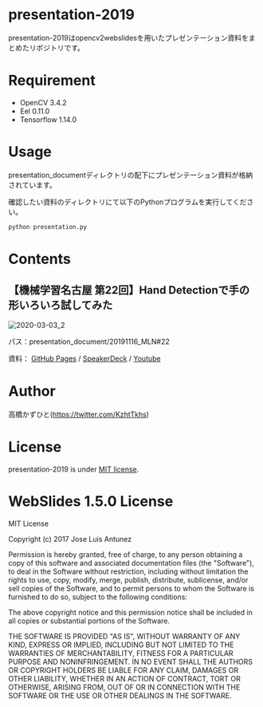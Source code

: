# presentation-2019
 presentation-2019はopencv2webslidesを用いたプレゼンテーション資料をまとめたリポジトリです。

# Requirement
 
* OpenCV 3.4.2
* Eel 0.11.0
* Tensorflow 1.14.0
 
# Usage
 
presentation_documentディレクトリの配下にプレゼンテーション資料が格納されています。

確認したい資料のディレクトリにて以下のPythonプログラムを実行してください。
 
```bash
python presentation.py
```

# Contents
## 【機械学習名古屋 第22回】Hand Detectionで手の形いろいろ試してみた
![2020-03-03_2](https://user-images.githubusercontent.com/37477845/75690420-2b7bf980-5ce6-11ea-81b3-fa24bdb0ee71.png)

パス：presentation_document/20191116_MLN#22

資料： [GitHub Pages](https://kazuhito00.github.io/presentation-2019/presentation_document/20191116_MLN_22/web/index.html) / [SpeakerDeck](https://speakerdeck.com/kazuhitotakahashi/mln-number-22-hand-detection) / [Youtube](https://youtu.be/eI4YWzKhDo0)


# Author
高橋かずひと(https://twitter.com/KzhtTkhs)
 
# License 
presentation-2019 is under [MIT license](https://en.wikipedia.org/wiki/MIT_License).

# WebSlides 1.5.0 License 
MIT License

Copyright (c) 2017 Jose Luis Antunez

Permission is hereby granted, free of charge, to any person obtaining a copy
of this software and associated documentation files (the "Software"), to deal
in the Software without restriction, including without limitation the rights
to use, copy, modify, merge, publish, distribute, sublicense, and/or sell
copies of the Software, and to permit persons to whom the Software is
furnished to do so, subject to the following conditions:

The above copyright notice and this permission notice shall be included in all
copies or substantial portions of the Software.

THE SOFTWARE IS PROVIDED "AS IS", WITHOUT WARRANTY OF ANY KIND, EXPRESS OR
IMPLIED, INCLUDING BUT NOT LIMITED TO THE WARRANTIES OF MERCHANTABILITY,
FITNESS FOR A PARTICULAR PURPOSE AND NONINFRINGEMENT. IN NO EVENT SHALL THE
AUTHORS OR COPYRIGHT HOLDERS BE LIABLE FOR ANY CLAIM, DAMAGES OR OTHER
LIABILITY, WHETHER IN AN ACTION OF CONTRACT, TORT OR OTHERWISE, ARISING FROM,
OUT OF OR IN CONNECTION WITH THE SOFTWARE OR THE USE OR OTHER DEALINGS IN THE
SOFTWARE.
